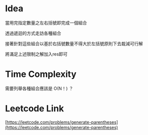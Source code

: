 # Idea

當用完指定數量之左右括號即完成一個組合

透過遞迴的方式走訪各種組合

接著針對這些組合以基於右括號數量不得大於左括號原則下去裁減可行解

將滿足上述限制之解加入res即可


# Time Complexity

需要列舉各種組合應該是 O(N！) ？

# Leetcode Link
[https://leetcode.com/problems/generate-parentheses](https://leetcode.com/problems/generate-parentheses)